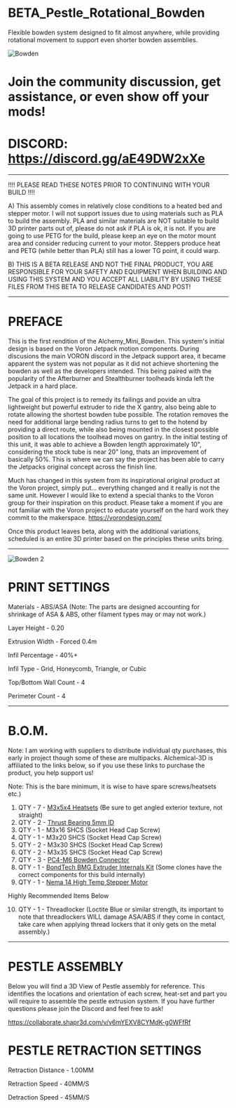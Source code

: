 # BETA_Pestle_Rotational_Bowden
Flexible bowden system designed to fit almost anywhere, while providing rotational movement to support even shorter bowden assemblies.


![Bowden](https://github.com/Alchemical-3D/BETA_Pestle_Rotational_Bowden/blob/main/PESTLE_IMAGES_V7/Pestle4.png)

# Join the community discussion, get assistance, or even show off your mods!  
# DISCORD: https://discord.gg/aE49DW2xXe

-----------------------------------------------------------------------------------------------------------------------------------------------------------

!!!!  PLEASE READ THESE NOTES PRIOR TO CONTINUING WITH YOUR BUILD !!!!

A)  This assembly comes in relatively close conditions to a heated bed and stepper motor. I will not support issues due to using materials such as 
PLA to build the assembly. PLA and similar materials are NOT suitable to build 3D printer parts out of, please do not ask if PLA is ok, it is not. If you 
are going to use PETG for the build, please keep an eye on the motor mount area and consider reducing current to your motor. Steppers produce heat and 
PETG (while better than PLA) still has a lower TG point, it could warp.

B)  THIS IS A BETA RELEASE AND NOT THE FINAL PRODUCT, YOU ARE RESPONSIBLE FOR YOUR SAFETY AND EQUIPMENT WHEN BUILDING AND USING THIS SYSTEM AND 
YOU ACCEPT ALL LIABILITY BY USING THESE FILES FROM THIS BETA TO RELEASE CANDIDATES AND POST!

-----------------------------------------------------------------------------------------------------------------------------------------------------------

# PREFACE

This is the first rendition of the Alchemy_Mini_Bowden.   This system's initial design is based on the Voron Jetpack motion components.  During discusions 
the main VORON discord in the Jetpack support area, it became apparent the system was not popular as it did not achieve shortening the bowden as well as
the developers intended.  This being paired with the popularity of the Afterburner and Stealthburner toolheads kinda left the Jetpack in a hard place. 

The goal of this project is to remedy its failings and povide an ultra lightweight but powerful extruder to ride the X gantry, also being able to rotate allowing the shortest bowden tube possible.  The rotation removes the need for additional large bending radius turns to get to the hotend by providing a direct route, while also being mounted in the closest possible position to all locations the toolhead moves on gantry. In the initial testing of this unit, it was able to achieve a Bowden length approximately 10", considering the stock tube is near 20" long, thats an improvement of basically 50%.  This is where we can say the project has been able to carry the Jetpacks original concept across the finish line.

Much has changed in this system from its inspirational original product at the Voron project, simply put... everything changed and it really is not the 
same unit.   However I would like to extend a special thanks to the Voron group for their inspiration on this product.  Please take a moment if you are not familiar with the Voron project to educate yourself on the hard work they commit to the makerspace.  https://vorondesign.com/

Once this product leaves beta, along with the additional variations, scheduled is an entire 3D printer based on the principles these units bring.

-----------------------------------------------------------------------------------------------------------------------------------------------------------
![Bowden 2](https://github.com/Alchemical-3D/BETA_Pestle_Rotational_Bowden/blob/main/PESTLE_IMAGES_V7/PestleExploded3.png)

# PRINT SETTINGS

Materials - ABS/ASA (Note: The parts are designed accounting for shrinkage of ASA & ABS, other filament types may or may not work.)

Layer Height - 0.20

Extrusion Width - Forced 0.4m

Infil Percentage - 40%+

Infil Type - Grid, Honeycomb, Triangle, or Cubic

Top/Bottom Wall Count - 4

Perimeter Count - 4

-----------------------------------------------------------------------------------------------------------------------------------------------------------

# B.O.M.  
Note: I am working with suppliers to distribute individual qty purchases, this early in project though some of these are multipacks.  Alchemical-3D is affiliated to the links below, so if you use these links to purchase the product, you help support us!

Note: This is the bare minimum, it is wise to have spare screws/heatsets etc.)

1. QTY - 7 - [M3x5x4 Heatsets](https://kb-3d.com/store/inserts-fasteners-adhesives/278-brass-heat-set-threaded-insert-for-plastic-m3x5x4mm.html?affp=6182) (Be sure to get angled exterior texture, not straight) 
2. QTY - 2 - [Thrust Bearing 5mm ID](https://kb-3d.com/store/magnets-bearings/696-5mm-x-12mm-x-4mm-thrust-bearing-f5-12m-1645908989939.html?affp=6182)
3. QTY - 1 - M3x16 SHCS (Socket Head Cap Screw)
4. QTY - 1 - M3x20 SHCS (Socket Head Cap Screw)
5. QTY - 2 - M3x30 SHCS (Socket Head Cap Screw)
6. QTY - 2 - M3x35 SHCS (Socket Head Cap Screw)
7. QTY - 3 - [PC4-M6 Bowden Connector](https://kb-3d.com/store/inserts-fasteners-adhesives/707-push-fit-embedded-bowden-fitting-coupler-175-ecas04-1667064368065.html?affp=6182)
8. QTY - 1 - [BondTech BMG Extruder Internals Kit](https://kb-3d.com/store/bondtech/484-bondtech-bmg-extruder-internals-kit-build-your-own-1645151327973.html?affp=6182) (Some clones have the correct components for this build internally)
9. QTY - 1 - [Nema 14 High Temp Stepper Motor](https://kb-3d.com/store/stepper-motors/460-ldo-nema-14-high-temp-stepper-motor-36sth20-1004ahg-1640706867164.html?affp=6182)

Highly Recommended Items Below

10. QTY - 1 - Threadlocker (Loctite Blue or similar strength, its important to note that threadlockers WILL damage ASA/ABS if they come in contact, take care when applying thread lockers that it only gets on the metal assembly.)

-----------------------------------------------------------------------------------------------------------------------------------------------------------


# PESTLE ASSEMBLY

Below you will find a 3D View of Pestle assembly for reference.  This identifies the locations and orientation of each screw, heat-set and part you will require to assemble the pestle extrusion system.  If you have further questions please join the Discord and feel free to ask!

https://collaborate.shapr3d.com/v/v6mYEXV8CYMdK-g0WFfRf

# PESTLE RETRACTION SETTINGS


Retraction Distance - 1.00MM

Retraction Speed - 40MM/S

Detraction Speed - 45MM/S
